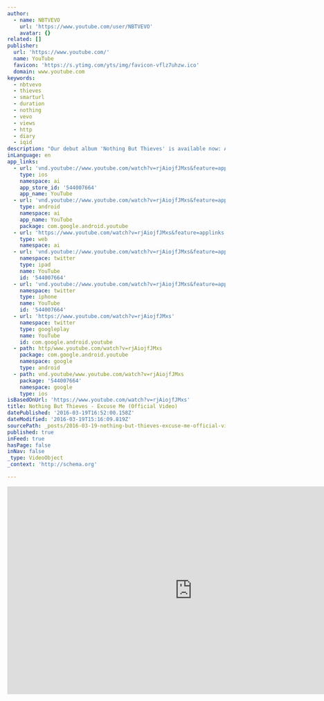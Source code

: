 ```yaml
---
author:
  - name: NBTVEVO
    url: 'https://www.youtube.com/user/NBTVEVO'
    avatar: {}
related: []
publisher:
  url: 'https://www.youtube.com/'
  name: YouTube
  favicon: 'https://s.ytimg.com/yts/img/favicon-vflz7uhzw.ico'
  domain: www.youtube.com
keywords:
  - nbtvevo
  - thieves
  - smarturl
  - duration
  - nothing
  - vevo
  - views
  - http
  - diary
  - iqid
description: "Our debut album 'Nothing But Thieves' is available now: Apple Music :: http://smarturl.it/NBTAppleMusic?iqid=yt iTunes :: http://smarturl.it/NothingButThievesD... Spotify:: http://smarturl.it/nbtplaylist?iqid=yt Our online store:: http://smarturl.it/NBTAlbumD2C?iqid=yt Google Play :: http://smarturl.it/NothingButThievesG... Amazon :: http://smarturl.it/NothingButThievesA..."
inLanguage: en
app_links:
  - url: 'vnd.youtube://www.youtube.com/watch?v=rjAiojfJMxs&feature=applinks'
    type: ios
    namespace: ai
    app_store_id: '544007664'
    app_name: YouTube
  - url: 'vnd.youtube://www.youtube.com/watch?v=rjAiojfJMxs&feature=applinks'
    type: android
    namespace: ai
    app_name: YouTube
    package: com.google.android.youtube
  - url: 'https://www.youtube.com/watch?v=rjAiojfJMxs&feature=applinks'
    type: web
    namespace: ai
  - url: 'vnd.youtube://www.youtube.com/watch?v=rjAiojfJMxs&feature=applinks'
    namespace: twitter
    type: ipad
    name: YouTube
    id: '544007664'
  - url: 'vnd.youtube://www.youtube.com/watch?v=rjAiojfJMxs&feature=applinks'
    namespace: twitter
    type: iphone
    name: YouTube
    id: '544007664'
  - url: 'https://www.youtube.com/watch?v=rjAiojfJMxs'
    namespace: twitter
    type: googleplay
    name: YouTube
    id: com.google.android.youtube
  - path: http/www.youtube.com/watch?v=rjAiojfJMxs
    package: com.google.android.youtube
    namespace: google
    type: android
  - path: vnd.youtube/www.youtube.com/watch?v=rjAiojfJMxs
    package: '544007664'
    namespace: google
    type: ios
isBasedOnUrl: 'https://www.youtube.com/watch?v=rjAiojfJMxs'
title: Nothing But Thieves - Excuse Me (Official Video)
datePublished: '2016-03-19T16:52:00.158Z'
dateModified: '2016-03-19T15:16:09.819Z'
sourcePath: _posts/2016-03-19-nothing-but-thieves-excuse-me-official-video.md
published: true
inFeed: true
hasPage: false
inNav: false
_type: VideoObject
_context: 'http://schema.org'

---
```

<iframe src="https://cdn.embedly.com/widgets/media.html?src=https%3A%2F%2Fwww.youtube.com%2Fembed%2FrjAiojfJMxs%3Ffeature%3Doembed&amp;url=https%3A%2F%2Fwww.youtube.com%2Fwatch%3Fv%3DrjAiojfJMxs&amp;image=https%3A%2F%2Fi.ytimg.com%2Fvi%2FrjAiojfJMxs%2Fhqdefault.jpg&amp;key=b7d04c9b404c499eba89ee7072e1c4f7&amp;type=text%2Fhtml&amp;schema=youtube" width="854" height="480" scrolling="no" frameborder="0" allowfullscreen="allowfullscreen" style=""></iframe>